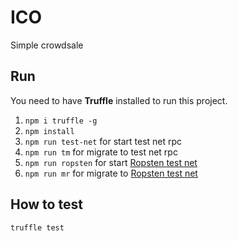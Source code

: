 # ICO
Simple crowdsale

## Run
You need to have **Truffle** installed to run this project.
1. `npm i truffle -g`
2. `npm install`
3. `npm run test-net` for start test net rpc
4. `npm run tm` for migrate to test net rpc
5. `npm run ropsten` for start [Ropsten test net](https://ropsten.etherscan.io/)
8. `npm run mr` for migrate to [Ropsten test net](https://ropsten.etherscan.io/)

## How to test
 `truffle test`
